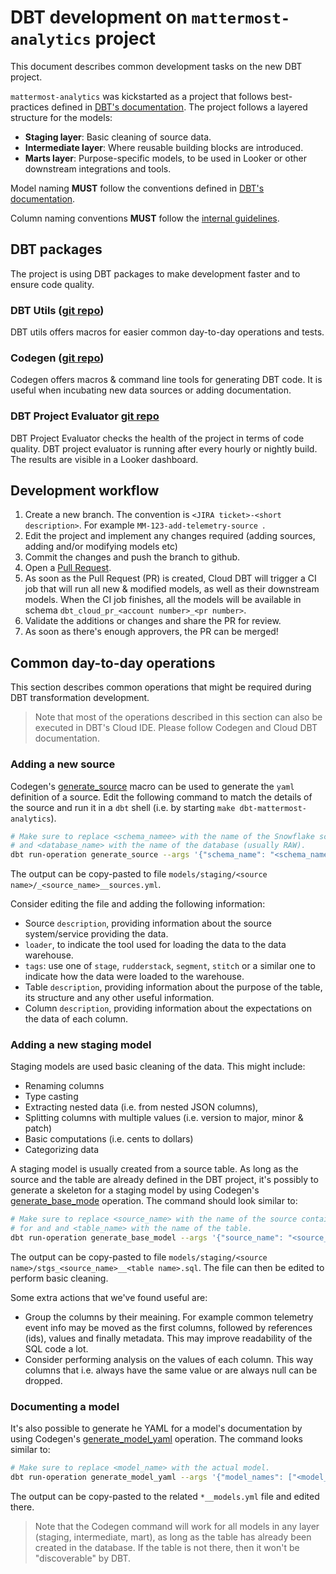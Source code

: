 # DBT development on `mattermost-analytics` project

This document describes common development tasks on the new DBT project.

`mattermost-analytics` was kickstarted as a project that follows best-practices defined in [DBT's documentation](https://docs.getdbt.com/guides/best-practices).
The project follows a layered structure for the models:
- **Staging layer**: Basic cleaning of source data.
- **Intermediate layer**: Where reusable building blocks are introduced.
- **Marts layer**: Purpose-specific models, to be used in Looker or other downstream integrations and tools.

Model naming **MUST** follow the conventions defined in [DBT's documentation](https://docs.getdbt.com/guides/best-practices/how-we-structure/1-guide-overview).

Column naming conventions **MUST** follow the [internal guidelines](https://mattermost.atlassian.net/wiki/spaces/DATAENG/pages/2422603777/DWH+Naming+Conventions). 

## DBT packages

The project is using DBT packages to make development faster and to ensure code quality.

### DBT Utils ([git repo](https://github.com/dbt-labs/dbt-utils))

DBT utils offers macros for easier common day-to-day operations and tests.

### Codegen ([git repo](https://github.com/dbt-labs/dbt-codegen)) 

Codegen offers macros & command line tools for generating DBT code. It is useful when incubating new data sources or adding
documentation.

### DBT Project Evaluator [git repo](https://github.com/dbt-labs/dbt-project-evaluator)

DBT Project Evaluator checks the health of the project in terms of code quality. DBT project evaluator is running after 
every hourly or nightly build. The results are visible in a Looker dashboard.

## Development workflow

1. Create a new branch. The convention is `<JIRA ticket>-<short description>`. For example `MM-123-add-telemetry-source `.
2. Edit the project and implement any changes required (adding sources, adding and/or modifying models etc)
3. Commit the changes and push the branch to github.
4. Open a [Pull Request](https://docs.github.com/en/pull-requests/collaborating-with-pull-requests/proposing-changes-to-your-work-with-pull-requests/creating-a-pull-request). 
5. As soon as the Pull Request (PR) is created, Cloud DBT will trigger a CI job that will run all new & modified models, as well as their downstream models. When the CI job finishes, all the models will be available in schema `dbt_cloud_pr_<account number>_<pr number>`.
6. Validate the additions or changes and share the PR for review.
7. As soon as there's enough approvers, the PR can be merged!

## Common day-to-day operations

This section describes common operations that might be required during DBT transformation development.

> Note that most of the operations described in this section can also be executed in DBT's Cloud IDE. Please follow 
> Codegen and Cloud DBT documentation. 

### Adding a new source

Codegen's [generate_source](https://github.com/dbt-labs/dbt-codegen#generate_source-source) macro can be used to 
generate the `yaml` definition of a source. Edit the following command to match the details of the source and run it
in a `dbt` shell (i.e. by starting `make dbt-mattermost-analytics`).

```bash
# Make sure to replace <schema_namee> with the name of the Snowflake schema containing the source data
# and <database_name> with the name of the database (usually RAW).
dbt run-operation generate_source --args '{"schema_name": "<schema_name>", "database_name": "<database_name>", "generate_columns": true}'
```

The output can be copy-pasted to file `models/staging/<source  name>/_<source_name>__sources.yml`.

Consider editing the file and adding the following information:
- Source `description`, providing information about the source system/service providing the data.
- `loader`, to indicate the tool used for loading the data to the data warehouse.
- `tags`: use one of `stage`, `rudderstack`, `segment`, `stitch` or a similar one to indicate how the data were loaded to the warehouse.
- Table `description`, providing information about the purpose of the table, its structure and any other useful information.
- Column `description`, providing information about the expectations on the data of each column.

### Adding a new staging model

Staging models are used basic cleaning of the data. This might include:
- Renaming columns
- Type casting
- Extracting nested data (i.e. from nested JSON columns),
- Splitting columns with multiple values (i.e. version to major, minor & patch)
- Basic computations (i.e. cents to dollars)
- Categorizing data

A staging model is usually created from a source table. As long as the source and the table are already defined in the 
DBT project, it's possibly to generate a skeleton for a staging model by using Codegen's [generate_base_mode](https://github.com/dbt-labs/dbt-codegen#generate_base_model-source)
operation. The command should look similar to:

```bash
# Make sure to replace <source_name> with the name of the source containing the source table to generate the staging model
# for and and <table_name> with the name of the table.
dbt run-operation generate_base_model --args '{"source_name": "<source_name>", "table_name": "<table_name>", "leading_commas": true}'
```

The output can be copy-pasted to file `models/staging/<source  name>/stgs_<source_name>__<table name>.sql`. The file can
then be edited to perform basic cleaning.

Some extra actions that we've found useful are:

- Group the columns by their meaining. For example common telemetry event info may be moved as the first columns, followed by references (ids), values and finally metadata. This may improve readability of the SQL code a lot.
- Consider performing analysis on the values of each column. This way columns that i.e. always have the same value or are always null can be dropped.

### Documenting a model

It's also possible to generate he YAML for a model's documentation by using Codegen's [generate_model_yaml](https://github.com/dbt-labs/dbt-codegen#generate_model_yaml-source)
operation. The command looks similar to:

```bash
# Make sure to replace <model_name> with the actual model. 
dbt run-operation generate_model_yaml --args '{"model_names": ["<model_name>"]}'
```

The output can be copy-pasted to the related `*__models.yml` file and edited there.

> Note that the Codegen command will work for all models in any layer (staging, intermediate, mart), as long as the 
> table has already been created in the database. If the table is not there, then it won't be "discoverable" by DBT.

